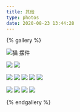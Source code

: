 ```yaml
---
title: 其他 
type: photos
date: 2020-08-23 13:44:28
---
```


{% gallery %}

![猫 摆件](https://photos-picgo.oss-cn-beijing.aliyuncs.com/img/WechatIMG52.jpg)

![](https://photos-picgo.oss-cn-beijing.aliyuncs.com/img/pasted-88.png)
![](https://photos-picgo.oss-cn-beijing.aliyuncs.com/img/DSC09660-01.jpeg)

![](https://photos-picgo.oss-cn-beijing.aliyuncs.com/img/DSC07184-01.jpeg)
![](https://photos-picgo.oss-cn-beijing.aliyuncs.com/img/DSC07220-01.jpeg)
![](https://photos-picgo.oss-cn-beijing.aliyuncs.com/img/DSC07167-01.jpeg)
![](https://photos-picgo.oss-cn-beijing.aliyuncs.com/img/IMG_20180213_135440-01.jpeg)
![](https://photos-picgo.oss-cn-beijing.aliyuncs.com/img/DSC00240-01.jpeg)

![](https://photos-picgo.oss-cn-beijing.aliyuncs.com/img/New_DSC00220-02.jpeg)
![](https://photos-picgo.oss-cn-beijing.aliyuncs.com/img/New_DSC00147-01.jpeg)
![](https://photos-picgo.oss-cn-beijing.aliyuncs.com/img/New_DSC00157-01.jpeg)
![](https://photos-picgo.oss-cn-beijing.aliyuncs.com/img/New_DSC00148-01.jpeg)




{% endgallery %}